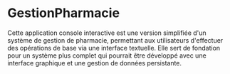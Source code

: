 # GestionPharmacie
Cette application console interactive est une version simplifiée d'un système de gestion de pharmacie, permettant aux utilisateurs d'effectuer des opérations de base via une interface textuelle. Elle sert de fondation pour un système plus complet qui pourrait être développé avec une interface graphique et une gestion de données persistante.
